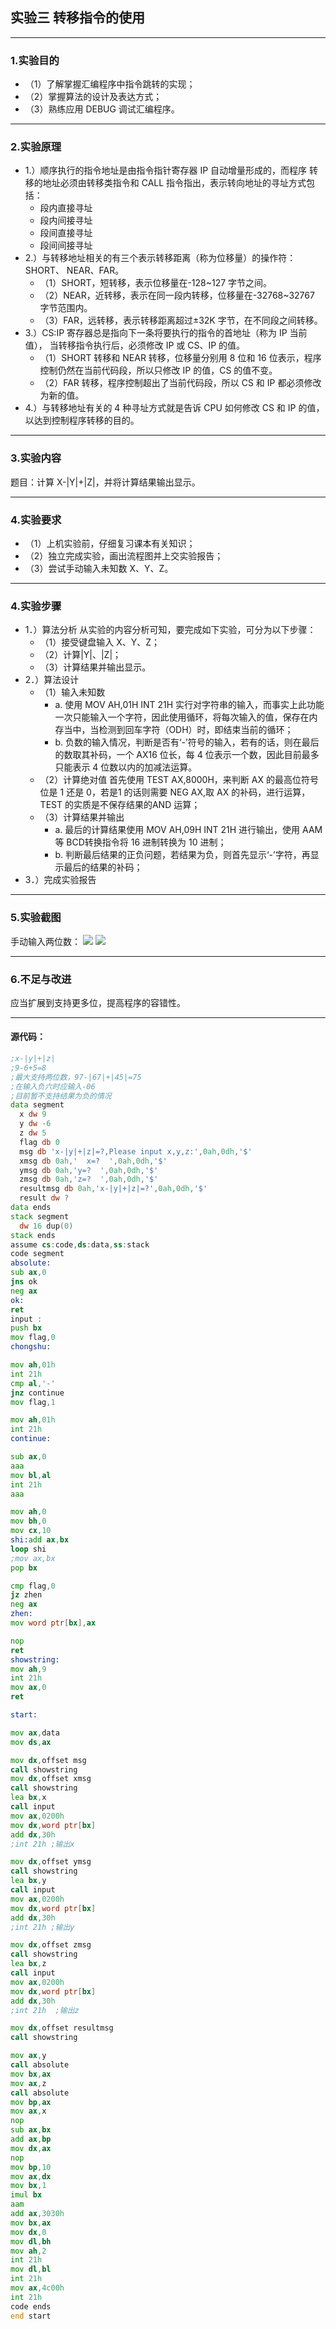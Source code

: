 ## 实验三 转移指令的使用

-----------------------------

### 1.实验目的
- （1）了解掌握汇编程序中指令跳转的实现；
- （2）掌握算法的设计及表达方式；
- （3）熟练应用 DEBUG 调试汇编程序。

-----------------------------

### 2.实验原理
- 1.）顺序执行的指令地址是由指令指针寄存器 IP 自动增量形成的，而程序
转移的地址必须由转移类指令和 CALL 指令指出，表示转向地址的寻址方式包括：
  - 段内直接寻址
  - 段内间接寻址
  - 段间直接寻址
  - 段间间接寻址
- 2.）与转移地址相关的有三个表示转移距离（称为位移量）的操作符：SHORT、
NEAR、FAR。
  - （1）SHORT，短转移，表示位移量在-128~127 字节之间。
  - （2）NEAR，近转移，表示在同一段内转移，位移量在-32768~32767 字节范围内。
  - （3）FAR，远转移，表示转移距离超过±32K 字节，在不同段之间转移。
- 3.）CS:IP 寄存器总是指向下一条将要执行的指令的首地址（称为 IP 当前值），
当转移指令执行后，必须修改 IP 或 CS、IP 的值。
  - （1）SHORT 转移和 NEAR 转移，位移量分别用 8 位和 16 位表示，程序控制仍然在当前代码段，所以只修改 IP 的值，CS 的值不变。
  - （2）FAR 转移，程序控制超出了当前代码段，所以 CS 和 IP 都必须修改为新的值。
- 4.）与转移地址有关的 4 种寻址方式就是告诉 CPU 如何修改 CS 和 IP 的值，以达到控制程序转移的目的。

------------------------------------

### 3.实验内容
题目：计算 X-|Y|+|Z|，并将计算结果输出显示。

--------------------------------------

### 4.实验要求
- （1）上机实验前，仔细复习课本有关知识；
- （2）独立完成实验，画出流程图并上交实验报告；
- （3）尝试手动输入未知数 X、Y、Z。

------------------------------------

### 4.实验步骤
- 1．）算法分析
从实验的内容分析可知，要完成如下实验，可分为以下步骤：
  - （1）接受键盘输入 X、Y、Z；
  - （2）计算|Y|、|Z|；
  - （3）计算结果并输出显示。
- 2．）算法设计
  - （1）输入未知数  
    - a. 使用 MOV AH,01H INT 21H 实行对字符串的输入，而事实上此功能一次只能输入一个字符，因此使用循环，将每次输入的值，保存在内存当中，当检测到回车字符（ODH）时，即结束当前的循环；
    - b. 负数的输入情况，判断是否有‘-’符号的输入，若有的话，则在最后的数取其补码，一个 AX16 位长，每 4 位表示一个数，因此目前最多只能表示 4 位数以内的加减法运算。
  - （2）计算绝对值
首先使用 TEST AX,8000H，来判断 AX 的最高位符号位是 1 还是 0，若是1 的话则需要 NEG AX,取 AX 的补码，进行运算，TEST 的实质是不保存结果的AND 运算；
  - （3）计算结果并输出
    - a. 最后的计算结果使用 MOV AH,09H INT 21H 进行输出，使用 AAM 等 BCD转换指令将 16 进制转换为 10 进制；
    - b. 判断最后结果的正负问题，若结果为负，则首先显示‘-’字符，再显示最后的结果的补码；
- 3．）完成实验报告

-------------------------
### 5.实验截图
手动输入两位数： 
![](assets/shiyan3_1.PNG)
![](assets/shiyan3_2.PNG)

---------------------------

### 6.不足与改进
应当扩展到支持更多位，提高程序的容错性。

-------------------------

#### 源代码：
```asm
;x-|y|+|z|
;9-6+5=8
;最大支持两位数，97-|67|+|45|=75
;在输入负六时应输入-06
;目前暂不支持结果为负的情况
data segment
  x dw 9
  y dw -6
  z dw 5
  flag db 0
  msg db 'x-|y|+|z|=?,Please input x,y,z:',0ah,0dh,'$'
  xmsg db 0ah,'  x=?  ',0ah,0dh,'$'
  ymsg db 0ah,'y=?  ',0ah,0dh,'$'
  zmsg db 0ah,'z=?  ',0ah,0dh,'$'
  resultmsg db 0ah,'x-|y|+|z|=?',0ah,0dh,'$'
  result dw ?
data ends
stack segment
  dw 16 dup(0)
stack ends
assume cs:code,ds:data,ss:stack
code segment
absolute:
sub ax,0
jns ok
neg ax
ok:
ret
input :
push bx
mov flag,0
chongshu:

mov ah,01h
int 21h
cmp al,'-'
jnz continue
mov flag,1

mov ah,01h
int 21h
continue:

sub ax,0
aaa
mov bl,al
int 21h
aaa

mov ah,0
mov bh,0
mov cx,10
shi:add ax,bx
loop shi
;mov ax,bx
pop bx

cmp flag,0
jz zhen
neg ax
zhen:
mov word ptr[bx],ax

nop
ret
showstring:
mov ah,9
int 21h
mov ax,0
ret

start:

mov ax,data
mov ds,ax

mov dx,offset msg
call showstring
mov dx,offset xmsg
call showstring
lea bx,x
call input
mov ax,0200h
mov dx,word ptr[bx]
add dx,30h
;int 21h ;输出x

mov dx,offset ymsg
call showstring
lea bx,y
call input
mov ax,0200h
mov dx,word ptr[bx]
add dx,30h
;int 21h ;输出y

mov dx,offset zmsg
call showstring
lea bx,z
call input
mov ax,0200h
mov dx,word ptr[bx]
add dx,30h
;int 21h  ;输出z

mov dx,offset resultmsg
call showstring

mov ax,y
call absolute
mov bx,ax
mov ax,z
call absolute
mov bp,ax
mov ax,x
nop
sub ax,bx
add ax,bp
mov dx,ax
nop
mov bp,10
mov ax,dx
mov bx,1
imul bx
aam
add ax,3030h
mov bx,ax
mov dx,0
mov dl,bh
mov ah,2
int 21h
mov dl,bl
int 21h
mov ax,4c00h
int 21h
code ends
end start

```
